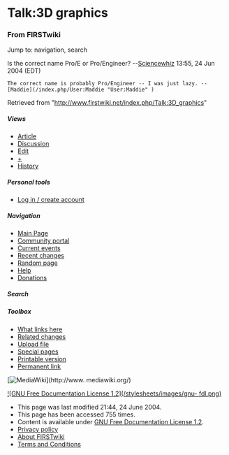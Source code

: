 # Talk:3D graphics

### From FIRSTwiki

Jump to: navigation, search

Is the correct name Pro/E or Pro/Engineer?
--[Sciencewhiz](/index.php/User:Sciencewhiz "User:Sciencewhiz" ) 13:55, 24 Jun
2004 (EDT)

    The correct name is probably Pro/Engineer -- I was just lazy. -- [Maddie](/index.php/User:Maddie "User:Maddie" )

Retrieved from "<http://www.firstwiki.net/index.php/Talk:3D_graphics>"

##### Views

  * [Article](/index.php/3D_graphics)
  * [Discussion](/index.php/Talk:3D_graphics)
  * [Edit](/index.php?title=Talk:3D_graphics&action=edit)
  * [+](/index.php?title=Talk:3D_graphics&action=edit&section=new)
  * [History](/index.php?title=Talk:3D_graphics&action=history)

##### Personal tools

  * [Log in / create account](/index.php?title=Special:Userlogin&returnto=Talk:3D_graphics)

[](/index.php/Main_Page "Main Page" )

##### Navigation

  * [Main Page](/index.php/Main_Page)
  * [Community portal](/index.php/FIRSTwiki:Community_portal)
  * [Current events](/index.php/Current_events)
  * [Recent changes](/index.php/Special:Recentchanges)
  * [Random page](/index.php/Special:Random)
  * [Help](/index.php/Help:Contents)
  * [Donations](/index.php/FIRSTwiki:Site_support)

##### Search



##### Toolbox

  * [What links here](/index.php/Special:Whatlinkshere/Talk:3D_graphics)
  * [Related changes](/index.php/Special:Recentchangeslinked/Talk:3D_graphics)
  * [Upload file](/index.php/Special:Upload)
  * [Special pages](/index.php/Special:Specialpages)
  * [Printable version](/index.php?title=Talk:3D_graphics&printable=yes)
  * [Permanent link](/index.php?title=Talk:3D_graphics&oldid=39640)

[![MediaWiki](/skins/common/images/poweredby_mediawiki_88x31.png)](http://www.
mediawiki.org/)

[![GNU Free Documentation License 1.2](/stylesheets/images/gnu-
fdl.png)](http://www.gnu.org/copyleft/fdl.html)

  * This page was last modified 21:44, 24 June 2004.
  * This page has been accessed 755 times.
  * Content is available under [GNU Free Documentation License 1.2](http://www.gnu.org/copyleft/fdl.html "http://www.gnu.org/copyleft/fdl.html" ).
  * [Privacy policy](/index.php/FIRSTwiki:Privacy_policy "FIRSTwiki:Privacy policy" )
  * [About FIRSTwiki](/index.php/FIRSTwiki:About "FIRSTwiki:About" )
  * [Terms and Conditions](/index.php/FIRSTwiki:Terms_and_conditions "FIRSTwiki:Terms and conditions" )


